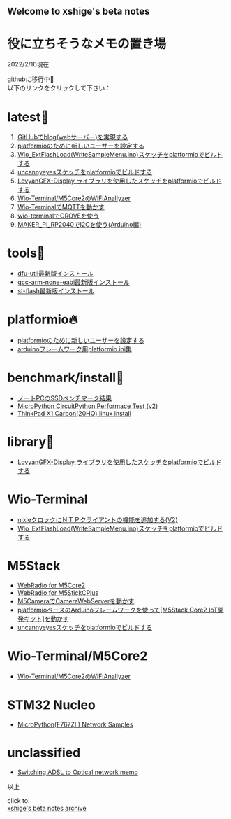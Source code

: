 ## Welcome to xshige's beta notes

# 役に立ちそうなメモの置き場
2022/2/16現在  

githubに移行中:construction:  
以下のリンクをクリックして下さい：

# latest:rocket:
1. [GitHubでblog(webサーバー)を実現する](md/github_desktop_blog.md)
1. [platformioのために新しいユーザーを設定する](md/newuser_pio.md)
1. [Wio_ExtFlashLoad(WriteSampleMenu.ino)スケッチをplatformioでビルドする](md/Wio_ExtFlashLoad_pio_md.md)
1. [uncannyeyesスケッチをplatformioでビルドする](md/M5Stack_uncannyEyes_md.md)
1. [LovyanGFX-Display ライブラリを使用したスケッチをplatformioでビルドする](md/LovyanGFX_sketch_pio.md)
1. [Wio-Terminal/M5Core2のWiFiAnallyzer](md/WiFiAnalyzer_WIOT_M5C2_md.md)
1. [Wio-TerminalでMQTTを動かす](md/WIOT_MQTT.md)
1. [wio-terminalでGROVEを使う](md/WIOT_TWO_GROVES.md)
1. [MAKER_PI_RP2040でI2Cを使う(Arduino編)](md/MAKER_PI_RP2040_I2C_.md)


# tools:wrench:
* [dfu-util最新版インストール ](md/dfu-util_latest_install_md.md)
* [gcc-arm-none-eabi最新版インストール](md/gcc-arm-none-eabi_latest_install_md.md)
* [st-flash最新版インストール](md/st-flash_latest_install_md.md)

# platformio🔥
* [platformioのために新しいユーザーを設定する](md/newuser_pio.md)
* [arduinoフレームワーク用platformio.ini集](md/platformio_iini_arduino_md.md)

# benchmark/install:horse:
* [ノートPCのSSDベンチマーク結果](md/SSD_benchmark.md)
* [MicroPython CircuitPython Performace Test (v2)](md/mp_cpy_Performance_Test_md.md)
* [ThinkPad X1 Carbon(20HQ) linux install](md/X11Carbon_linux_install.md)

# library:tada:
* [LovyanGFX-Display ライブラリを使用したスケッチをplatformioでビルドする](md/LovyanGFX_sketch_pio.md)

# Wio-Terminal
* [nixieクロックにＮＴＰクライアントの機能を追加する(V2)](md/pio_Wio-Terminal_nixie-NTP_V2_md.md)
* [Wio_ExtFlashLoad(WriteSampleMenu.ino)スケッチをplatformioでビルドする](md/Wio_ExtFlashLoad_pio_md.md)

# M5Stack
* [WebRadio for M5Core2](md/WebRadio_M5C2_md.md)
* [WebRadio for M5StickCPlus](md/WebRadio_M5SCP_md.md)
* [M5CameraでCameraWebServerを動かす](md/M5CAMERA_CameraWebServer_md.md)
* [platformioベースのArduinoフレームワークを使って[M5Stack Core2 IoT開発キット]を動かす](md/M5Core2_Arduino_install_md.md)
* [uncannyeyesスケッチをplatformioでビルドする](md/M5Stack_uncannyEyes_md.md)

# Wio-Terminal/M5Core2
* [Wio-Terminal/M5Core2のWiFiAnallyzer](md/WiFiAnalyzer_WIOT_M5C2_md.md)

# STM32 Nucleo
* [MicroPython(F767ZI ) Network Samples](md/MP_F767ZI_network_samples_md.md)

# unclassified
* [Switching ADSL to Optical network memo](md/ADSL2opt_md.md)


以上  

click to:  
[xshige's beta notes archive](https://github.com/xshigee/beta_notes)

